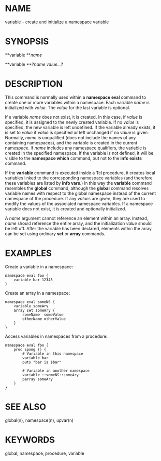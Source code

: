 # NAME

variable - create and initialize a namespace variable

# SYNOPSIS

**variable ***name*

**variable **?*name value\...*?

# DESCRIPTION

This command is normally used within a **namespace eval** command to
create one or more variables within a namespace. Each variable *name* is
initialized with *value*. The *value* for the last variable is optional.

If a variable *name* does not exist, it is created. In this case, if
*value* is specified, it is assigned to the newly created variable. If
no *value* is specified, the new variable is left undefined. If the
variable already exists, it is set to *value* if *value* is specified or
left unchanged if no *value* is given. Normally, *name* is unqualified
(does not include the names of any containing namespaces), and the
variable is created in the current namespace. If *name* includes any
namespace qualifiers, the variable is created in the specified
namespace. If the variable is not defined, it will be visible to the
**namespace which** command, but not to the **info exists** command.

If the **variable** command is executed inside a Tcl procedure, it
creates local variables linked to the corresponding namespace variables
(and therefore these variables are listed by **info vars**.) In this way
the **variable** command resembles the **global** command, although the
**global** command resolves variable names with respect to the global
namespace instead of the current namespace of the procedure. If any
*value*s are given, they are used to modify the values of the associated
namespace variables. If a namespace variable does not exist, it is
created and optionally initialized.

A *name* argument cannot reference an element within an array. Instead,
*name* should reference the entire array, and the initialization *value*
should be left off. After the variable has been declared, elements
within the array can be set using ordinary **set** or **array**
commands.

# EXAMPLES

Create a variable in a namespace:

    namespace eval foo {
        variable bar 12345
    }

Create an array in a namespace:

    namespace eval someNS {
        variable someAry
        array set someAry {
            someName  someValue
            otherName otherValue
        }
    }

Access variables in namespaces from a procedure:

    namespace eval foo {
        proc spong {} {
            # Variable in this namespace
            variable bar
            puts "bar is $bar"

            # Variable in another namespace
            variable ::someNS::someAry
            parray someAry
        }
    }

# SEE ALSO

global(n), namespace(n), upvar(n)

# KEYWORDS

global, namespace, procedure, variable
